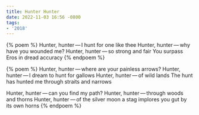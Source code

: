 ```yaml
---
title: Hunter Hunter
date: 2022-11-03 16:56 -0800
tags:
- '2018'
---
```

{% poem %}
Hunter, hunter&thinsp;—&thinsp;I hunt for one like thee
Hunter, hunter&thinsp;—&thinsp;why have you wounded me?
Hunter, hunter&thinsp;—&thinsp;so strong and fair
You surpass Eros in dread accuracy
{% endpoem %}

{% poem %}
Hunter, hunter&thinsp;—&thinsp;where are your painless arrows?
Hunter, hunter&thinsp;—&thinsp;I dream to hunt for gallows
Hunter, hunter&thinsp;—&thinsp;of wild lands
The hunt has hunted me through straits and narrows

Hunter, hunter&thinsp;—&thinsp;can you find my path?
Hunter, hunter&thinsp;—&thinsp;through woods and thorns
Hunter, hunter&thinsp;—&thinsp;of the silver moon
a stag implores you gut by its own horns
{% endpoem %}
